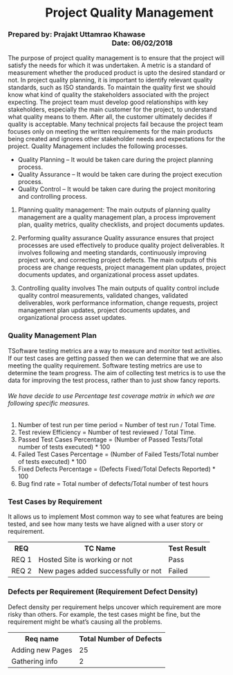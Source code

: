# &nbsp;&nbsp;&nbsp;&nbsp;&nbsp;&nbsp;&nbsp;&nbsp;&nbsp;&nbsp;&nbsp;&nbsp;&nbsp;Project Quality Management

### Prepared by:  Prajakt Uttamrao Khawase &nbsp;&nbsp;&nbsp;&nbsp;&nbsp;&nbsp;&nbsp;&nbsp;&nbsp;&nbsp;&nbsp;&nbsp;&nbsp;&nbsp;&nbsp;&nbsp;&nbsp;&nbsp;&nbsp;&nbsp;&nbsp;&nbsp;&nbsp;&nbsp;&nbsp;&nbsp;&nbsp;&nbsp;&nbsp;&nbsp;&nbsp;&nbsp;&nbsp;&nbsp;&nbsp;&nbsp;&nbsp;&nbsp;&nbsp;&nbsp;&nbsp;&nbsp;&nbsp;&nbsp;&nbsp;&nbsp;&nbsp;&nbsp;&nbsp;&nbsp;&nbsp;&nbsp;&nbsp;&nbsp;&nbsp;&nbsp;&nbsp;&nbsp;&nbsp;&nbsp;&nbsp;&nbsp;Date: 06/02/2018

The purpose of project quality management is to ensure that the project will satisfy the needs for which it was undertaken. A metric is a standard of measurement whether the produced product is upto the desired standard or not. In project quality planning, it is important to identify relevant quality standards, such as ISO standards. To maintain the quality first we should know what kind of quality the stakeholders associated with the project expecting. The project team must develop good relationships with key stakeholders, especially the main customer for the project, to understand what quality means to them. After all, the customer ultimately decides if quality is acceptable. Many technical projects fail because the project team focuses only on meeting the written requirements for the main products being created and ignores other stakeholder needs and expectations for the project. Quality Management includes the following processes.

*	Quality Planning – It would be taken care during the project planning process.
*	Quality Assurance  – It would be taken care during the project execution process.
*	Quality Control  – It would be taken care during the project monitoring and controlling process.

1. Planning quality management:
The main outputs of planning quality management are a quality management plan, a process improvement plan, quality metrics, quality checklists, and project documents updates.

2. Performing quality assurance
Quality assurance ensures that project processes are used effectively to produce quality project deliverables. It involves following and meeting standards, continuously improving project work, and correcting project defects. The main outputs of this process are change requests, project management plan updates, project documents updates, and organizational process asset updates.

3. Controlling quality involves
The main outputs of quality control include quality control measurements, validated changes, validated deliverables, work performance information, change requests, project management plan updates, project documents updates, and organizational process asset updates.

### Quality Management Plan

TSoftware testing metrics are a way to measure and monitor test activities. If our test cases are getting passed then we can determine that we are also meeting the quality requirement. Software testing metrics are use to determine the team progress. The aim of collecting test metrics is to use the data for improving the test process, rather than to just show fancy reports.
<br>
###### We have decide to use Percentage test coverage matrix in which we are following specific measures.

1. Number of test run per time period = Number of test run / Total Time.
2. Test review Efficiency = Number of test reviewed  / Total Time.
3. Passed Test Cases Percentage = (Number of Passed Tests/Total number of tests executed) * 100
4. Failed Test Cases Percentage = (Number of Failed Tests/Total number of tests executed) * 100
5. Fixed Defects Percentage = (Defects Fixed/Total Defects Reported) * 100
6. Bug find rate = Total number of defects/Total number of test hours

### Test Cases by Requirement
It allows us to implement Most common way to see what features are being tested, and see how many tests we have aligned with a user story or requirement.

<table>
  <tr>
    <th>REQ</th>
    <th>TC Name</th>
    <th>Test Result</th>
  </tr>
  <tr>
    <td>REQ 1</td>
    <td>Hosted Site is working or not</td>
    <td>Pass</td>
  </tr>
  <tr>
    <td>REQ 2</td>
    <td>New pages added successfully or not</td>
    <td>Failed</td>
  </tr>
  
</table>

### Defects per Requirement (Requirement Defect Density)
Defect density per requirement helps uncover which requirement are more risky than others. For example, the test cases might be fine, but the requirement might be what’s causing all the problems.

<table>
  <tr>
    <th>Req name</th>
    <th>Total Number of Defects</th>
  </tr>
  <tr>
    <td>Adding new Pages</td>
    <td>25</td>
  </tr>
  <tr>
    <td>Gathering info</td>
    <td>2</td>
  </tr>
</table>

